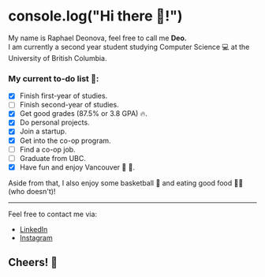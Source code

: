 
# console.log("Hi there 👋!") 
My name is Raphael Deonova, feel free to call me **Deo.**   
I am currently a second year student studying Computer Science 💻 at the University of British Columbia.

### My current to-do list 📑:
 - [x] Finish first-year of studies.
 - [ ] Finish second-year of studies.
 - [x] Get good grades (87.5% or 3.8 GPA) 🔥.
 - [x] Do personal projects.
 - [x] Join a startup.
 - [x] Get into the co-op program.
 - [ ] Find a co-op job.
 - [ ] Graduate from UBC.
 - [x] Have fun and enjoy Vancouver 🌊 🌄.
 
 Aside from that, I also enjoy some basketball 🏀 and eating good food 🍣🍟 (who doesn't)!
 
 ---

 Feel free to contact me via:
  - [LinkedIn](https://www.linkedin.com/in/raphaeldeonova/)
  - [Instagram](https://www.instagram.com/raphaeldeonova/)
 
 ## Cheers! 🍻

<!---
raphaeldeonova/raphaeldeonova is a ✨ special ✨ repository because its `README.md` (this file) appears on your GitHub profile.
You can click the Preview link to take a look at your changes.
--->
